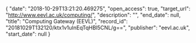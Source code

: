{
  "date": "2018-10-29T13:21:20.469275", 
  "open_access": true, 
  "target_url": "http://www.eevl.ac.uk/computing/", 
  "description": "", 
  "end_date": null, 
  "title": "Computing Gateway (EEVL)", 
  "record_id": "20181029T132120/ktx1v1uInEqTqHBl5CNL/g==", 
  "publisher": "eevl.ac.uk", 
  "start_date": null
}

